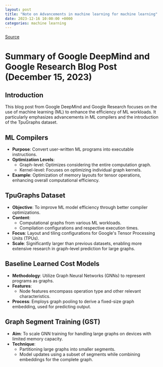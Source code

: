 ```yaml
---
layout: post
title: "Note on Advancements in machine learning for machine learning"
date: 2023-12-16 10:00:00 +0000
categories: machine learning
---
```


[Source](https://blog.research.google/2023/12/advancements-in-machine-learning-for.html)

# Summary of Google DeepMind and Google Research Blog Post (December 15, 2023)

## Introduction
This blog post from Google DeepMind and Google Research focuses on the use of machine learning (ML) to enhance the efficiency of ML workloads. It particularly emphasizes advancements in ML compilers and the introduction of the TpuGraphs dataset.

## ML Compilers
- **Purpose**: Convert user-written ML programs into executable instructions.
- **Optimization Levels**:
  - Graph-level: Optimizes considering the entire computation graph.
  - Kernel-level: Focuses on optimizing individual graph kernels.
- **Example**: Optimization of memory layouts for tensor operations, enhancing overall computational efficiency.

## TpuGraphs Dataset
- **Objective**: To improve ML model efficiency through better compiler optimizations.
- **Content**:
  - Computational graphs from various ML workloads.
  - Compilation configurations and respective execution times.
- **Focus**: Layout and tiling configurations for Google's Tensor Processing Units (TPUs).
- **Scale**: Significantly larger than previous datasets, enabling more extensive research in graph-level prediction for large graphs.

## Baseline Learned Cost Models
- **Methodology**: Utilize Graph Neural Networks (GNNs) to represent programs as graphs.
- **Features**:
  - Node features encompass operation type and other relevant characteristics.
- **Process**: Employs graph pooling to derive a fixed-size graph embedding, used for predicting output.

## Graph Segment Training (GST)
- **Aim**: To scale GNN training for handling large graphs on devices with limited memory capacity.
- **Technique**:
  - Partitioning large graphs into smaller segments.
  - Model updates using a subset of segments while combining embeddings for the complete graph.
